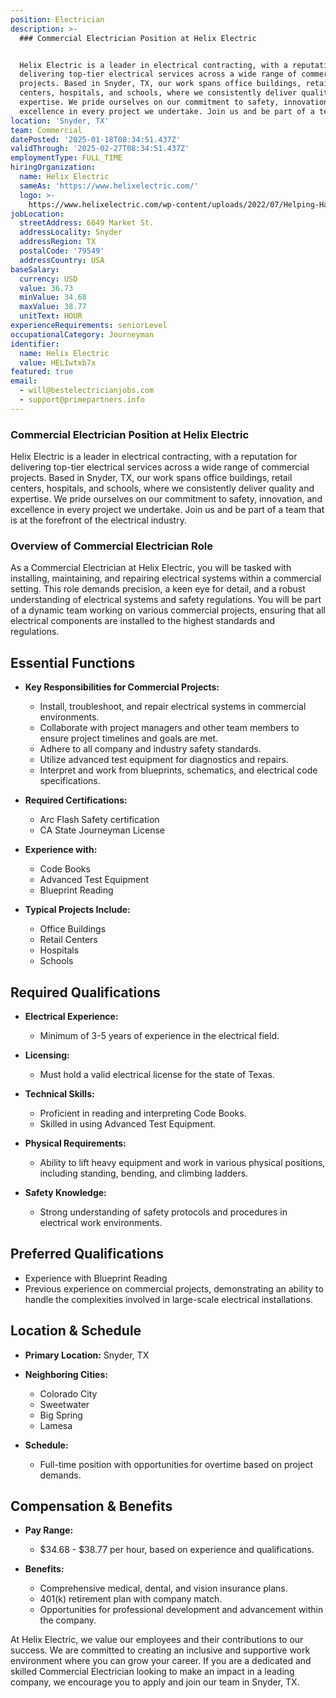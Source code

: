 ```yaml
---
position: Electrician
description: >-
  ### Commercial Electrician Position at Helix Electric


  Helix Electric is a leader in electrical contracting, with a reputation for
  delivering top-tier electrical services across a wide range of commercial
  projects. Based in Snyder, TX, our work spans office buildings, retail
  centers, hospitals, and schools, where we consistently deliver quality and
  expertise. We pride ourselves on our commitment to safety, innovation, and
  excellence in every project we undertake. Join us and be part of a team th...
location: 'Snyder, TX'
team: Commercial
datePosted: '2025-01-18T08:34:51.437Z'
validThrough: '2025-02-27T08:34:51.437Z'
employmentType: FULL_TIME
hiringOrganization:
  name: Helix Electric
  sameAs: 'https://www.helixelectric.com/'
  logo: >-
    https://www.helixelectric.com/wp-content/uploads/2022/07/Helping-Hands-Logo_Blue-e1656694113799.jpg
jobLocation:
  streetAddress: 6649 Market St.
  addressLocality: Snyder
  addressRegion: TX
  postalCode: '79549'
  addressCountry: USA
baseSalary:
  currency: USD
  value: 36.73
  minValue: 34.68
  maxValue: 38.77
  unitText: HOUR
experienceRequirements: seniorLevel
occupationalCategory: Journeyman
identifier:
  name: Helix Electric
  value: HELIwtxb7x
featured: true
email:
  - will@bestelectricianjobs.com
  - support@primepartners.info
---
```




### Commercial Electrician Position at Helix Electric

Helix Electric is a leader in electrical contracting, with a reputation for delivering top-tier electrical services across a wide range of commercial projects. Based in Snyder, TX, our work spans office buildings, retail centers, hospitals, and schools, where we consistently deliver quality and expertise. We pride ourselves on our commitment to safety, innovation, and excellence in every project we undertake. Join us and be part of a team that is at the forefront of the electrical industry.

### Overview of Commercial Electrician Role

As a Commercial Electrician at Helix Electric, you will be tasked with installing, maintaining, and repairing electrical systems within a commercial setting. This role demands precision, a keen eye for detail, and a robust understanding of electrical systems and safety regulations. You will be part of a dynamic team working on various commercial projects, ensuring that all electrical components are installed to the highest standards and regulations.

## Essential Functions

- **Key Responsibilities for Commercial Projects:**
  - Install, troubleshoot, and repair electrical systems in commercial environments.
  - Collaborate with project managers and other team members to ensure project timelines and goals are met.
  - Adhere to all company and industry safety standards.
  - Utilize advanced test equipment for diagnostics and repairs.
  - Interpret and work from blueprints, schematics, and electrical code specifications.

- **Required Certifications:**
  - Arc Flash Safety certification
  - CA State Journeyman License

- **Experience with:**
  - Code Books
  - Advanced Test Equipment
  - Blueprint Reading

- **Typical Projects Include:**
  - Office Buildings
  - Retail Centers
  - Hospitals
  - Schools

## Required Qualifications

- **Electrical Experience:**
  - Minimum of 3-5 years of experience in the electrical field.

- **Licensing:**
  - Must hold a valid electrical license for the state of Texas.

- **Technical Skills:**
  - Proficient in reading and interpreting Code Books.
  - Skilled in using Advanced Test Equipment.

- **Physical Requirements:**
  - Ability to lift heavy equipment and work in various physical positions, including standing, bending, and climbing ladders.

- **Safety Knowledge:**
  - Strong understanding of safety protocols and procedures in electrical work environments.

## Preferred Qualifications

- Experience with Blueprint Reading
- Previous experience on commercial projects, demonstrating an ability to handle the complexities involved in large-scale electrical installations.

## Location & Schedule

- **Primary Location:** Snyder, TX
- **Neighboring Cities:**
  - Colorado City
  - Sweetwater
  - Big Spring
  - Lamesa

- **Schedule:**
  - Full-time position with opportunities for overtime based on project demands.

## Compensation & Benefits

- **Pay Range:**
  - $34.68 - $38.77 per hour, based on experience and qualifications.

- **Benefits:**
  - Comprehensive medical, dental, and vision insurance plans.
  - 401(k) retirement plan with company match.
  - Opportunities for professional development and advancement within the company.

At Helix Electric, we value our employees and their contributions to our success. We are committed to creating an inclusive and supportive work environment where you can grow your career. If you are a dedicated and skilled Commercial Electrician looking to make an impact in a leading company, we encourage you to apply and join our team in Snyder, TX.
